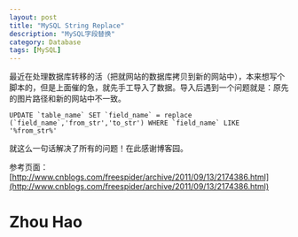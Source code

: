 ```yaml
---
layout: post
title: "MySQL String Replace"
description: "MySQL字段替换"
category: Database
tags: [MySQL]
---
```

最近在处理数据库转移的活（把就网站的数据库拷贝到新的网站中），本来想写个脚本的，但是上面催的急，就先手工导入了数据。导入后遇到一个问题就是：原先的图片路径和新的网站中不一致。

    UPDATE `table_name` SET `field_name` = replace (`field_name`,'from_str','to_str') WHERE `field_name` LIKE '%from_str%'

就这么一句话解决了所有的问题！在此感谢博客园。
    
参考页面：[http://www.cnblogs.com/freespider/archive/2011/09/13/2174386.html](http://www.cnblogs.com/freespider/archive/2011/09/13/2174386.html)

<h1 class="h1user">Zhou Hao</h1>
